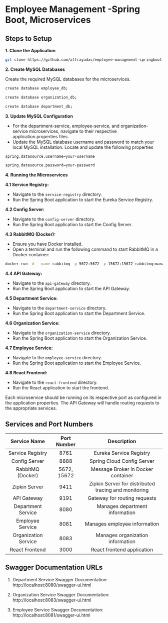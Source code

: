 # Employee Management -Spring Boot, Microservices

## Steps to Setup

**1. Clone the Application**

```bash
git clone https://github.com/attrayadas/employee-management-springboot-microservices
```

**2. Create MySQL Databases**

Create the required MySQL databases for the microservices.
```bash
create database employee_db;
```
```bash
create database organization_db;
```
```bash
create database department_db;
```

**3. Update MySQL Configuration**

+ For the department-service, employee-service, and organization-service microservices, navigate to their respective application.properties files.
+ Update the MySQL database username and password to match your local MySQL installation. Locate and update the following properties

```bash
spring.datasource.username=your-username
```
```bash
spring.datasource.password=your-password
```
**4. Running the Microservices**
   
**4.1 Service Registry:**
  
+ Navigate to the `service-registry` directory.
+ Run the Spring Boot application to start the Eureka Service Registry.

**4.2 Config Server:**
  
+ Navigate to the `config-server` directory.
+ Run the Spring Boot application to start the Config Server.

**4.3 RabbitMQ (Docker):**
  
+ Ensure you have Docker installed.
+ Open a terminal and run the following command to start RabbitMQ in a Docker container:

```bash
docker run -d --name rabbitmq -p 5672:5672 -p 15672:15672 rabbitmq:management
```

**4.4 API Gateway:**
  
+ Navigate to the `api-gateway` directory.
+ Run the Spring Boot application to start the API Gateway.

**4.5 Department Service:**
  
+ Navigate to the `department-service` directory.
+ Run the Spring Boot application to start the Department Service.

**4.6 Organization Service:**
  
+ Navigate to the `organization-service` directory.
+ Run the Spring Boot application to start the Organization Service.

**4.7 Employee Service:**
  
+ Navigate to the `employee-service` directory.
+ Run the Spring Boot application to start the Employee Service.

**4.8 React Frontend:**
  
+ Navigate to the `react-frontend` directory.
+ Run the React application to start the frontend.


Each microservice should be running on its respective port as configured in the application properties. The API Gateway will handle routing requests to the appropriate services.

## Services and Port Numbers

|   **Service Name**   | **Port Number** |                    **Description**                   |
|:--------------------:|:---------------:|:----------------------------------------------------:|
| Service Registry     | 8761            | Eureka Service Registry                              |
| Config Server        | 8888            | Spring Cloud Config Server                           |
| RabbitMQ (Docker)    | 5672, 15672     | Message Broker in Docker container                   |
| Zipkin Server        | 9411            | Zipkin Server for distributed tracing and monitoring |
| API Gateway          | 9191            | Gateway for routing requests                         |
| Department Service   | 8080            | Manages department information                       |
| Employee Service     | 8081            | Manages employee information                         |
| Organization Service | 8083            | Manages organization information                     |
| React Frontend       | 3000            | React frontend application                           |

## Swagger Documentation URLs
1. Department Service Swagger Documentation: http://localhost:8080/swagger-ui.html

2. Organization Service Swagger Documentation: http://localhost:8083/swagger-ui.html

3. Employee Service Swagger Documentation: http://localhost:8081/swagger-ui.html

